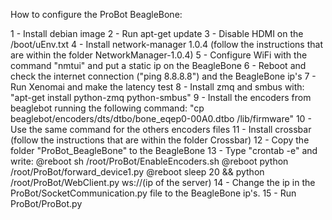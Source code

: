 How to configure the ProBot BeagleBone:

1 - Install debian image
2 - Run apt-get update
3 - Disable HDMI on the /boot/uEnv.txt
4 - Install network-manager 1.0.4 (follow the instructions that are within the folder NetworkManager-1.0.4)
5 - Configure WiFi with the command "nmtui" and put a static ip on the BeagleBone
6 - Reboot and check the internet connection ("ping 8.8.8.8") and the BeagleBone ip's
7 - Run Xenomai and make the latency test
8 - Install zmq and smbus with: "apt-get install python-zmq python-smbus"
9 - Install the encoders from beaglebot running the following command: "cp beaglebot/encoders/dts/dtbo/bone_eqep0-00A0.dtbo /lib/firmware"
10 - Use the same command for the others encoders files
11 - Install crossbar (follow the instructions that are within the folder Crossbar)
12 - Copy the folder "ProBot_BeagleBone" to the BeagleBone
13 - Type "crontab -e" and write:
	@reboot sh /root/ProBot/EnableEncoders.sh
	@reboot python /root/ProBot/forward_device1.py
	@reboot sleep 20 && python /root/ProBot/WebClient.py ws://(ip of the server)
14 - Change the ip in the ProBot/SocketCommunication.py file to the BeagleBone ip's.
15 - Run ProBot/ProBot.py
